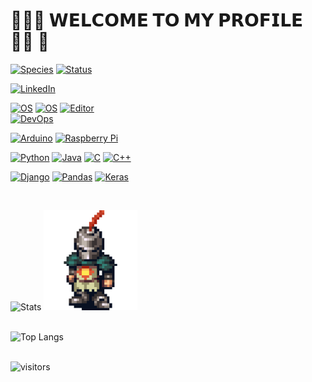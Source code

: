 # :8ball::man_technologist: 𝗪𝗘𝗟𝗖𝗢𝗠𝗘 𝗧𝗢 𝗠𝗬 𝗣𝗥𝗢𝗙𝗜𝗟𝗘  :man_technologist: :8ball:

[![Species](https://img.shields.io/badge/Species-Homo_sapiens-success?style=flat-square&logo=mailchimp&logoColor=white)](https://en.wikipedia.org/wiki/Homo_sapiens)
[![Status](https://img.shields.io/badge/Status-Stable-success?style=flat-square&logo=gravatar&logoColor=white)](https://en.wikipedia.org/wiki/Life)

[![LinkedIn](https://img.shields.io/badge/LinkedIn-IgorBrinker-informational?style=flat-square&logo=linkedin&logoColor=white)](https://www.linkedin.com/in/igorbrinker/)

[![OS](https://img.shields.io/badge/OS-Windows-informational?style=flat-square&logo=Windows&logoColor=white)](https://en.wikipedia.org/wiki/Microsoft_Windows)
[![OS](https://img.shields.io/badge/OS-Linux-informational?style=flat-square&logo=linux&logoColor=white)](https://en.wikipedia.org/wiki/Linux)
[![Editor](https://img.shields.io/badge/Editor-VSCode-blue?style=flat-square&logo=visual-studio-code&logoColor=white)](https://code.visualstudio.com/)                 
[![DevOps](https://img.shields.io/badge/DevOps-Azure-blue?style=flat-square&logo=windows&Color=white)](https://azure.microsoft.com/pt-br/services/devops/)

[![Arduino](https://img.shields.io/badge/Arduino-blue?style=flat-square&logo=aRDUINO&logoColor=white)](https://www.arduino.cc/)
[![Raspberry Pi](https://camo.githubusercontent.com/17b6032a55bb14ed30116823fa500b769a8f4a2f114cebe916284b681f3602ba/68747470733a2f2f696d672e736869656c64732e696f2f62616467652f2d52617370626572727925323050692d4335314134413f7374796c653d666c61742d737175617265266c6f676f3d5261737062657272792d5069)](https://www.raspberrypi.org/)

[![Python](https://img.shields.io/badge/Language-Python-teal?style=flat-square&logo=python&logoColor=white)](https://www.python.org/)
[![Java](https://img.shields.io/badge/Language-Java-orange?style=flat-square&logo=java&logoColor=white)](https://www.java.com/pt-BR/)
[![C](https://img.shields.io/badge/Language-C-blue?style=flat-square&logo=C&logoColor=white)](https://en.wikipedia.org/wiki/C_(programming_language))
[![C++](https://img.shields.io/badge/Language-C++-blue?style=flat-square&logo=C&logoColor=white)](https://en.wikipedia.org/wiki/C_(programming_language))

[![Django](https://img.shields.io/badge/Framework-Django-green?style=flat-square&logo=Django&logoColor=white)](https://www.djangoproject.com/)
[![Pandas](https://img.shields.io/badge/Framework-Pandas-purple?style=flat-square&logo=Pandas&logoColor=white)](https://pandas.pydata.org/)
[![Keras](https://img.shields.io/badge/Framework-Keras-red?style=flat-square&logo=Keras&logoColor=white)](https://keras.io/)

</br>

![Stats](https://github-readme-stats.vercel.app/api?username=igorbrinker&theme=react&show_icons=true) <img border="0" alt="solaire" src="https://github.com/igorbrinker/igorbrinker/blob/main/solaire.gif" width="150" height="160">
</br></br>

![Top Langs](https://github-readme-stats.vercel.app/api/top-langs/?username=igorbrinker&layout=compact&theme=react&show_icons=true)
</br></br>

![visitors](https://visitor-badge.glitch.me/badge?page_id=igorbrinker)


